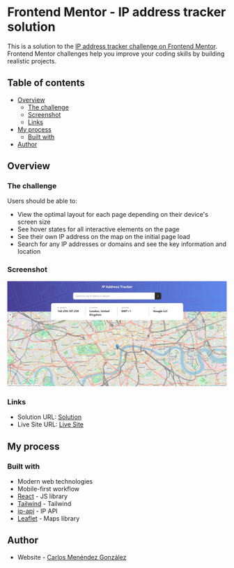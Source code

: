# Frontend Mentor - IP address tracker solution

This is a solution to the [IP address tracker challenge on Frontend Mentor](https://www.frontendmentor.io/challenges/ip-address-tracker-I8-0yYAH0). Frontend Mentor challenges help you improve your coding skills by building realistic projects.

## Table of contents

- [Overview](#overview)
  - [The challenge](#the-challenge)
  - [Screenshot](#screenshot)
  - [Links](#links)
- [My process](#my-process)
  - [Built with](#built-with)
- [Author](#author)

## Overview

### The challenge

Users should be able to:

- View the optimal layout for each page depending on their device's screen size
- See hover states for all interactive elements on the page
- See their own IP address on the map on the initial page load
- Search for any IP addresses or domains and see the key information and location

### Screenshot

![](./design/result.jpg)

### Links

- Solution URL: [Solution](https://www.frontendmentor.io/solutions/ip-tracker-using-react-eHa0-v_r9m)
- Live Site URL: [Live Site](https://ip-tracker-carlosmndzg.netlify.app/)

## My process

### Built with

- Modern web technologies
- Mobile-first workflow
- [React](https://reactjs.org/) - JS library
- [Tailwind](https://tailwindcss.com/) - Tailwind
- [ip-api](https://ip-api.com/) - IP API
- [Leaflet](https://leafletjs.com/) - Maps library

## Author

- Website - [Carlos Menéndez González](https://carlosmenendez.dev/)
